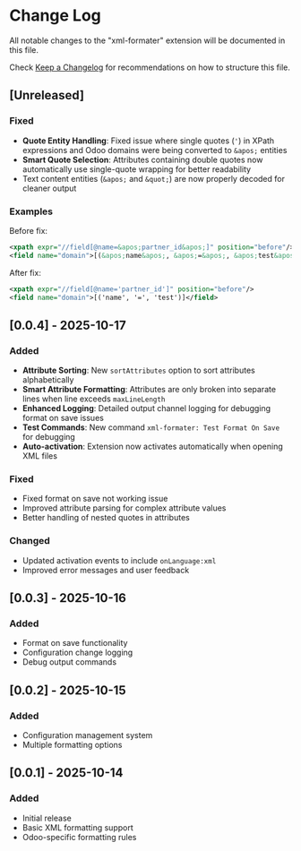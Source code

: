 # Change Log

All notable changes to the "xml-formater" extension will be documented in this file.

Check [Keep a Changelog](http://keepachangelog.com/) for recommendations on how to structure this file.

## [Unreleased]

### Fixed
- **Quote Entity Handling**: Fixed issue where single quotes (`'`) in XPath expressions and Odoo domains were being converted to `&apos;` entities
- **Smart Quote Selection**: Attributes containing double quotes now automatically use single-quote wrapping for better readability
- Text content entities (`&apos;` and `&quot;`) are now properly decoded for cleaner output

### Examples
Before fix:
```xml
<xpath expr="//field[@name=&apos;partner_id&apos;]" position="before"/>
<field name="domain">[(&apos;name&apos;, &apos;=&apos;, &apos;test&apos;)]</field>
```

After fix:
```xml
<xpath expr="//field[@name='partner_id']" position="before"/>
<field name="domain">[('name', '=', 'test')]</field>
```

## [0.0.4] - 2025-10-17

### Added
- **Attribute Sorting**: New `sortAttributes` option to sort attributes alphabetically
- **Smart Attribute Formatting**: Attributes are only broken into separate lines when line exceeds `maxLineLength`
- **Enhanced Logging**: Detailed output channel logging for debugging format on save issues
- **Test Commands**: New command `xml-formater: Test Format On Save` for debugging
- **Auto-activation**: Extension now activates automatically when opening XML files

### Fixed
- Fixed format on save not working issue
- Improved attribute parsing for complex attribute values
- Better handling of nested quotes in attributes

### Changed
- Updated activation events to include `onLanguage:xml`
- Improved error messages and user feedback

## [0.0.3] - 2025-10-16

### Added
- Format on save functionality
- Configuration change logging
- Debug output commands

## [0.0.2] - 2025-10-15

### Added
- Configuration management system
- Multiple formatting options

## [0.0.1] - 2025-10-14

### Added
- Initial release
- Basic XML formatting support
- Odoo-specific formatting rules